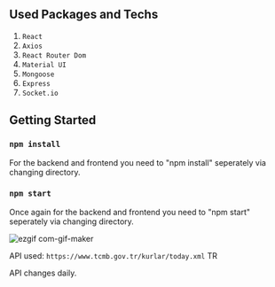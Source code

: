 ## Used Packages and Techs

1. `React`
2. `Axios`
3. `React Router Dom`
4. `Material UI`
5. `Mongoose`
6. `Express`
7. `Socket.io`

## Getting Started

### `npm install`
For the backend and frontend you need to "npm install" seperately via changing directory.
### `npm start`
Once again for the backend and frontend you need to "npm start" seperately via changing directory.

![ezgif com-gif-maker](https://user-images.githubusercontent.com/44974863/97154561-14ae7980-1785-11eb-981d-496d7fceabf0.gif)

API used: `https://www.tcmb.gov.tr/kurlar/today.xml` TR

API changes daily.




